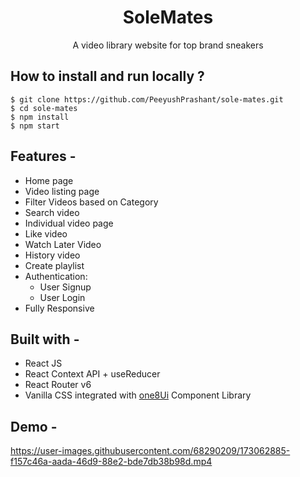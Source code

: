 <div align="center">
  
  
# SoleMates
  A video library website for top brand sneakers
</div>

## **How to install and run locally ?**

```
$ git clone https://github.com/PeeyushPrashant/sole-mates.git
$ cd sole-mates
$ npm install
$ npm start
```
## **Features -**

- Home page
- Video listing page
- Filter Videos based on Category
- Search video
- Individual video page
- Like video 
- Watch Later Video
- History video
- Create playlist
- Authentication:
  - User Signup
  - User Login
 - Fully Responsive

## **Built with -**

- React JS
- React Context API + useReducer
- React Router v6
- Vanilla CSS integrated with [one8Ui](https://one8ui.netlify.app/) Component Library

## **Demo -**



https://user-images.githubusercontent.com/68290209/173062885-f157c46a-aada-46d9-88e2-bde7db38b98d.mp4


